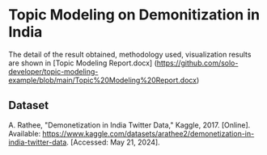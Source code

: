 # Topic Modeling on Demonitization in India

The detail of the result obtained, methodology used, visualization results are shown in [Topic Modeling Report.docx] (https://github.com/solo-developer/topic-modeling-example/blob/main/Topic%20Modeling%20Report.docx)

## Dataset

A. Rathee, "Demonetization in India Twitter Data," Kaggle, 2017. [Online]. Available: https://www.kaggle.com/datasets/arathee2/demonetization-in-india-twitter-data. [Accessed: May 21, 2024].
